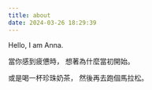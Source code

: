 ```yaml
---
title: about
date: 2024-03-26 18:29:39
---
```


Hello, I am Anna.

當你感到疲憊時，
想著為什麼當初開始。

或是喝一杯珍珠奶茶，
然後再去跑個馬拉松。
